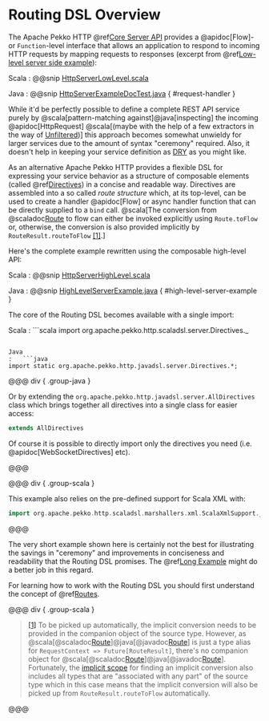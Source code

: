 # Routing DSL Overview

The Apache Pekko HTTP @ref[Core Server API](../server-side/low-level-api.md) provides a @apidoc[Flow]- or `Function`-level interface that allows
an application to respond to incoming HTTP requests by mapping requests to responses
(excerpt from @ref[Low-level server side example](../server-side/low-level-api.md#http-low-level-server-side-example)):

Scala
:  @@snip [HttpServerLowLevel.scala](/docs/src/test/scala/docs/http/scaladsl/HttpServerLowLevel.scala)

Java
:  @@snip [HttpServerExampleDocTest.java](/docs/src/test/java/docs/http/javadsl/server/HttpServerExampleDocTest.java) { #request-handler }

While it'd be perfectly possible to define a complete REST API service purely by @scala[pattern-matching against]@java[inspecting] the incoming
@apidoc[HttpRequest] @scala[(maybe with the help of a few extractors in the way of [Unfiltered](https://unfiltered.ws/))] this approach becomes somewhat
unwieldy for larger services due to the amount of syntax "ceremony" required. Also, it doesn't help in keeping your
service definition as [DRY](https://en.wikipedia.org/wiki/Don%27t_repeat_yourself) as you might like.

As an alternative Apache Pekko HTTP provides a flexible DSL for expressing your service behavior as a structure of
composable elements (called @ref[Directives](directives/index.md)) in a concise and readable way. Directives are assembled into a so called
*route structure* which, at its top-level, can be used to create a handler @apidoc[Flow] or async handler function that
can be directly supplied to a `bind` call. @scala[The conversion from @scaladoc[Route](org.apache.pekko.http.scaladsl.server.index#Route=org.apache.pekko.http.scaladsl.server.RequestContext=%3Escala.concurrent.Future[org.apache.pekko.http.scaladsl.server.RouteResult]) to flow can either be invoked explicitly
using `Route.toFlow` or, otherwise, the conversion is also provided implicitly by
`RouteResult.routeToFlow` <a id="^1" href="#1">[1]</a>.]

Here's the complete example rewritten using the composable high-level API:

Scala
:   @@snip [HttpServerHighLevel.scala](/docs/src/test/scala/docs/http/scaladsl/HttpServerHighLevel.scala)

Java
:   @@snip [HighLevelServerExample.java](/docs/src/test/java/docs/http/javadsl/server/HighLevelServerExample.java) { #high-level-server-example }

The core of the Routing DSL becomes available with a single import:

Scala
:   ```scala
import org.apache.pekko.http.scaladsl.server.Directives._
```

Java
:   ```java
import static org.apache.pekko.http.javadsl.server.Directives.*;
```

@@@ div { .group-java }

Or by extending the `org.apache.pekko.http.javadsl.server.AllDirectives` class which brings together all directives into a single class
for easier access:

```java
extends AllDirectives
```

Of course it is possible to directly import only the directives you need (i.e. @apidoc[WebSocketDirectives] etc).

@@@

@@@ div { .group-scala }

This example also relies on the pre-defined support for Scala XML with:

```scala
import org.apache.pekko.http.scaladsl.marshallers.xml.ScalaXmlSupport._
```

@@@

The very short example shown here is certainly not the best for illustrating the savings in "ceremony" and improvements
in conciseness and readability that the Routing DSL promises. The @ref[Long Example](index.md#longer-example) might do a better job in this
regard.

For learning how to work with the Routing DSL you should first understand the concept of @ref[Routes](routes.md).

@@@ div { .group-scala }

> <a id="1" href="#^1">[1]</a> To be picked up automatically, the implicit conversion needs to be provided in the companion object of the source
type. However, as @scala[@scaladoc[Route](org.apache.pekko.http.scaladsl.server.index#Route=org.apache.pekko.http.scaladsl.server.RequestContext=%3Escala.concurrent.Future[org.apache.pekko.http.scaladsl.server.RouteResult])]@java[@javadoc[Route](org.apache.pekko.http.javadsl.server.Route)] is just a type alias for `RequestContext => Future[RouteResult]`, there's no
companion object for @scala[@scaladoc[Route](org.apache.pekko.http.scaladsl.server.index#Route=org.apache.pekko.http.scaladsl.server.RequestContext=%3Escala.concurrent.Future[org.apache.pekko.http.scaladsl.server.RouteResult])]@java[@javadoc[Route](org.apache.pekko.http.javadsl.server.Route)]. Fortunately, the [implicit scope](https://www.scala-lang.org/files/archive/spec/2.11/07-implicits.html#implicit-parameters) for finding an implicit conversion also
includes all types that are "associated with any part" of the source type which in this case means that the
implicit conversion will also be picked up from `RouteResult.routeToFlow` automatically.

@@@
